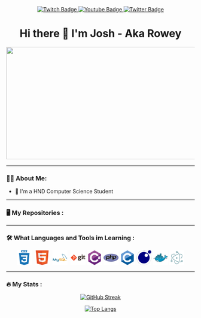 <div id="badges" align="center">
    <a href="https://www.twitch.tv/mr_rowey">
      <img src="https://img.shields.io/badge/Twitch-purple?style=for-the-badge&logo=twitch&logoColor=white" alt="Twitch Badge"/>
    </a>
    <a href="https://www.youtube.com/channel/UCXIoQ_KILaTNW9mb7toC6Mg">
      <img src="https://img.shields.io/badge/YouTube-red?style=for-the-badge&logo=youtube&logoColor=white" alt="Youtube Badge"/>
    </a>
    <a href="https://twitter.com/MrRowey">
      <img src="https://img.shields.io/badge/Twitter-blue?style=for-the-badge&logo=twitter&logoColor=white" alt="Twitter Badge"/>
    </a>
</div>
<h1 align="center">
  Hi there 👋 I'm Josh - Aka Rowey
</h1>
<div align="center">
  <img src="https://media.giphy.com/media/dWesBcTLavkZuG35MI/giphy.gif" width="600" height="300"/>
</div>

---

### 👨‍💻 About Me:
- 🔭 I'm a HND Computer Science Student

---
### 🖥️ My Repositories :


---
### 🛠️ What Languages and Tools im Learning :

<div align="center">
  <img src="https://github.com/devicons/devicon/blob/master/icons/css3/css3-plain-wordmark.svg"  title="CSS3" alt="CSS" width="40" height="40"/>&nbsp;
  <img src="https://github.com/devicons/devicon/blob/master/icons/html5/html5-original.svg" title="HTML5" alt="HTML" width="40" height="40"/>&nbsp;
  <img src="https://github.com/devicons/devicon/blob/master/icons/mysql/mysql-original-wordmark.svg" title="MySQL"  alt="MySQL" width="40" height="40"/>&nbsp;
  <img src="https://github.com/devicons/devicon/blob/master/icons/git/git-original-wordmark.svg" title="Git" **alt="Git" width="40" height="40"/>
  <img src="https://github.com/devicons/devicon/blob/master/icons/csharp/csharp-original.svg" title="C#" **alt="C#" width="40" height="40"/>
  <img src="https://github.com/devicons/devicon/blob/master/icons/php/php-original.svg" title="PHP" **alt="PHP" width="40" height="40"/>
  <img src="https://github.com/devicons/devicon/blob/master/icons/c/c-original.svg" title="C" **alt="C" width="40" height="40"/>
  <img src="https://github.com/devicons/devicon/blob/master/icons/lua/lua-original.svg" title="Lua" **alt="Lua" width="40" height="40"/>    
  <img src="https://github.com/devicons/devicon/blob/master/icons/docker/docker-original.svg" title="Docker" **alt="Docker" width="40" height="40"/>
  <img src="https://github.com/devicons/devicon/blob/master/icons/electron/electron-original.svg" title="Electron" **alt="Electron" width="40" height="40"/>
</div>

---

### 🔥 My Stats :
<div align="center">

[![GitHub Streak](http://github-readme-streak-stats.herokuapp.com?user=mrrowey&theme=cobalt&hide_border=true&date_format=M%20j%5B%2C%20Y%5D)](https://git.io/streak-stats)

[![Top Langs](https://github-readme-stats.vercel.app/api/top-langs/?username=MrRowey&theme=cobalt&hide_border=true&layout=compact)](https://github.com/anuraghazra/github-readme-stats)

</div>
